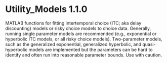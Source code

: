 # Utility_Models 1.1.0

MATLAB functions for fitting intertemporal choice (ITC; aka delay discounting) models or risky choice models to choice data.
Generally, running single parameter models are recommended (e.g., exponential or hyperbolic ITC models, or all risky choice models).
Two-parameter models, such as the generalized exponential, generalized hyperbolic, and quasi-hyperbolic models are implemented but
the parameters can be hard to identify and often run into reasonable parameter bounds. Use with caution.